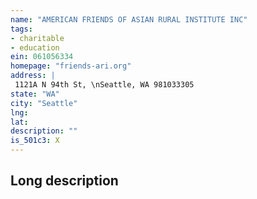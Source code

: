 ```yaml
---
name: "AMERICAN FRIENDS OF ASIAN RURAL INSTITUTE INC"
tags:
- charitable
- education
ein: 061056334
homepage: "friends-ari.org"
address: |
 1121A N 94th St, \nSeattle, WA 981033305
state: "WA"
city: "Seattle"
lng: 
lat: 
description: ""
is_501c3: X
---
```


## Long description



